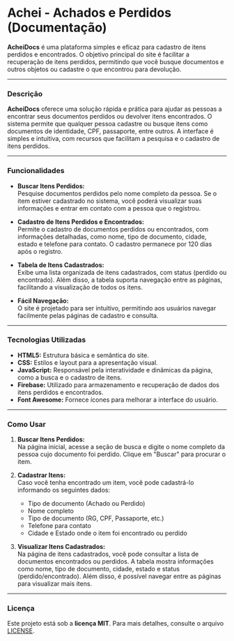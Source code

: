 # Achei - Achados e Perdidos (Documentação)

**AcheiDocs** é uma plataforma simples e eficaz para cadastro de itens perdidos e encontrados. O objetivo principal do site é facilitar a recuperação de itens perdidos, permitindo que você busque documentos e outros objetos ou cadastre o que encontrou para devolução.

---

### Descrição

**AcheiDocs** oferece uma solução rápida e prática para ajudar as pessoas a encontrar seus documentos perdidos ou devolver itens encontrados. O sistema permite que qualquer pessoa cadastre ou busque itens como documentos de identidade, CPF, passaporte, entre outros. A interface é simples e intuitiva, com recursos que facilitam a pesquisa e o cadastro de itens perdidos.

---

### Funcionalidades

- **Buscar Itens Perdidos:**  
  Pesquise documentos perdidos pelo nome completo da pessoa. Se o item estiver cadastrado no sistema, você poderá visualizar suas informações e entrar em contato com a pessoa que o registrou.

- **Cadastro de Itens Perdidos e Encontrados:**  
  Permite o cadastro de documentos perdidos ou encontrados, com informações detalhadas, como nome, tipo de documento, cidade, estado e telefone para contato. O cadastro permanece por 120 dias após o registro.

- **Tabela de Itens Cadastrados:**  
  Exibe uma lista organizada de itens cadastrados, com status (perdido ou encontrado). Além disso, a tabela suporta navegação entre as páginas, facilitando a visualização de todos os itens.

- **Fácil Navegação:**  
  O site é projetado para ser intuitivo, permitindo aos usuários navegar facilmente pelas páginas de cadastro e consulta.

---

### Tecnologias Utilizadas

- **HTML5:** Estrutura básica e semântica do site.
- **CSS:** Estilos e layout para a apresentação visual.
- **JavaScript:** Responsável pela interatividade e dinâmicas da página, como a busca e o cadastro de itens.
- **Firebase:** Utilizado para armazenamento e recuperação de dados dos itens perdidos e encontrados.
- **Font Awesome:** Fornece ícones para melhorar a interface do usuário.

---

### Como Usar

1. **Buscar Itens Perdidos:**  
   Na página inicial, acesse a seção de busca e digite o nome completo da pessoa cujo documento foi perdido. Clique em "Buscar" para procurar o item.

2. **Cadastrar Itens:**  
   Caso você tenha encontrado um item, você pode cadastrá-lo informando os seguintes dados:
   - Tipo de documento (Achado ou Perdido)
   - Nome completo
   - Tipo de documento (RG, CPF, Passaporte, etc.)
   - Telefone para contato
   - Cidade e Estado onde o item foi encontrado ou perdido

3. **Visualizar Itens Cadastrados:**  
   Na página de itens cadastrados, você pode consultar a lista de documentos encontrados ou perdidos. A tabela mostra informações como nome, tipo de documento, cidade, estado e status (perdido/encontrado). Além disso, é possível navegar entre as páginas para visualizar mais itens.

---

### Licença

Este projeto está sob a **licença MIT**. Para mais detalhes, consulte o arquivo [LICENSE](LICENSE).
